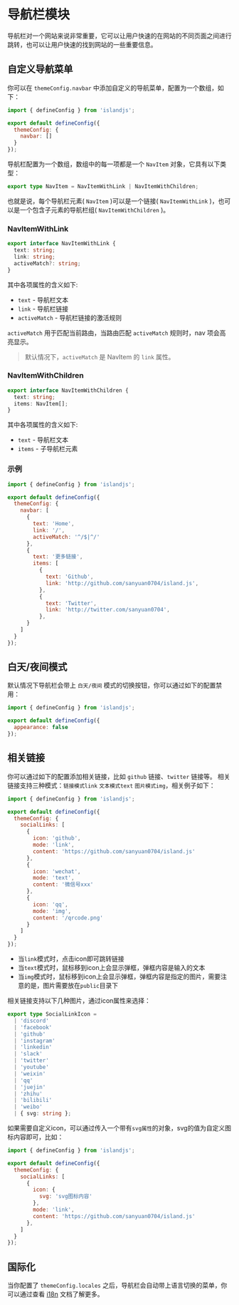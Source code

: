 # 导航栏模块

导航栏对一个网站来说非常重要，它可以让用户快速的在网站的不同页面之间进行跳转，也可以让用户快速的找到网站的一些重要信息。

## 自定义导航菜单

你可以在 `themeConfig.navbar` 中添加自定义的导航菜单，配置为一个数组，如下：

```js
import { defineConfig } from 'islandjs';

export default defineConfig({
  themeConfig: {
    navbar: []
  }
});
```

导航栏配置为一个数组，数组中的每一项都是一个 `NavItem` 对象，它具有以下类型：

```ts
export type NavItem = NavItemWithLink | NavItemWithChildren;
```

也就是说，每个导航栏元素( `NavItem` )可以是一个链接( `NavItemWithLink` )，也可以是一个包含子元素的导航栏组( `NavItemWithChildren` )。

### NavItemWithLink

```ts
export interface NavItemWithLink {
  text: string;
  link: string;
  activeMatch?: string;
}
```

其中各项属性的含义如下:

- `text` - 导航栏文本
- `link` - 导航栏链接
- `activeMatch` - 导航栏链接的激活规则

`activeMatch` 用于匹配当前路由，当路由匹配 `activeMatch` 规则时，nav 项会高亮显示。

> 默认情况下，`activeMatch` 是 NavItem 的 `link` 属性。

### NavItemWithChildren

```ts
export interface NavItemWithChildren {
  text: string;
  items: NavItem[];
}
```

其中各项属性的含义如下:

- `text` - 导航栏文本
- `items` - 子导航栏元素

### 示例

```js
import { defineConfig } from 'islandjs';

export default defineConfig({
  themeConfig: {
    navbar: [
      {
        text: 'Home',
        link: '/',
        activeMatch: '^/$|^/'
      },
      {
        text: '更多链接',
        items: [
          {
            text: 'Github',
            link: 'http://github.com/sanyuan0704/island.js',
          },
          {
            text: 'Twitter',
            link: 'http://twitter.com/sanyuan0704',
          },
      }
    ]
  }
});
```

## 白天/夜间模式

默认情况下导航栏会带上 `白天/夜间` 模式的切换按钮，你可以通过如下的配置禁用：

```js
import { defineConfig } from 'islandjs';

export default defineConfig({
  appearance: false
});
```

## 相关链接

你可以通过如下的配置添加相关链接，比如 `github` 链接、`twitter` 链接等。
相关链接支持三种模式：`链接模式link` `文本模式text` `图片模式img`，相关例子如下：

```js
import { defineConfig } from 'islandjs';

export default defineConfig({
  themeConfig: {
    socialLinks: [
      {
        icon: 'github',
        mode: 'link',
        content: 'https://github.com/sanyuan0704/island.js'
      },
      {
        icon: 'wechat',
        mode: 'text',
        content: '微信号xxx'
      },
      {
        icon: 'qq',
        mode: 'img',
        content: '/qrcode.png'
      }
    ]
  }
});
```

- 当`link`模式时，点击icon即可跳转链接
- 当`text`模式时，鼠标移到icon上会显示弹框，弹框内容是输入的文本
- 当`img`模式时，鼠标移到icon上会显示弹框，弹框内容是指定的图片，需要注意的是，图片需要放在`public`目录下

相关链接支持以下几种图片，通过icon属性来选择：

```ts
export type SocialLinkIcon =
  | 'discord'
  | 'facebook'
  | 'github'
  | 'instagram'
  | 'linkedin'
  | 'slack'
  | 'twitter'
  | 'youtube'
  | 'weixin'
  | 'qq'
  | 'juejin'
  | 'zhihu'
  | 'bilibili'
  | 'weibo'
  | { svg: string };
```

如果需要自定义icon，可以通过传入一个带有`svg属性`的对象，svg的值为自定义图标内容即可，比如：

```js
import { defineConfig } from 'islandjs';

export default defineConfig({
  themeConfig: {
    socialLinks: [
      {
        icon: {
          svg: 'svg图标内容'
        },
        mode: 'link',
        content: 'https://github.com/sanyuan0704/island.js'
      },
    ]
  }
});
```

## 国际化

当你配置了 `themeConfig.locales` 之后，导航栏会自动带上语言切换的菜单，你可以通过查看 [i18n](/zh/guide/i18n) 文档了解更多。
